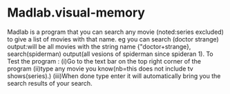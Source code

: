 # Madlab.visual-memory
Madlab is a program that you can search any movie (noted:series excluded) to give a list of movies with that name.
eg you can search (doctor strange) output:will be all movies with the string name {"doctor+strange},
search(spiderman) output(all vesions of spiderman since spideran 1).
To Test the program :
    (i)Go to the text bar on the top right corner of the program
    (ii)type any movie you know(nb=this does not include tv shows(series).)
    (iii)When done type enter it will automatically bring you the search results of your search.
    